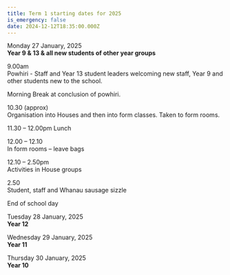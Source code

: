 ```yaml
---
title: Term 1 starting dates for 2025
is_emergency: false
date: 2024-12-12T18:35:00.000Z
---
```

Monday 27 January, 2025  
**Year 9 & 13 & all new students of other year groups**  

9.00am  
Powhiri - Staff and Year 13 student leaders welcoming new staff, Year 9 and other students new to the school.

Morning Break at conclusion of powhiri.

10.30 (approx)  
Organisation into Houses and then into form classes. Taken to form rooms.

11.30 – 12.00pm Lunch

12.00 – 12.10  
In form rooms – leave bags

12.10 – 2.50pm  
Activities in House groups

2.50  
Student, staff and Whanau sausage sizzle

End of school day

Tuesday 28 January, 2025  
**Year 12**

Wednesday 29 January, 2025  
**Year 11**

Thursday 30 January, 2025  
**Year 10**
